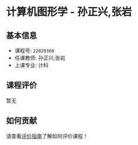 # 计算机图形学 - 孙正兴,张岩

## 基本信息

- 课程号: `22020360`
- 任课教师: 孙正兴,张岩
- 上课专业: 计科

## 课程评价

暂无

## 如何贡献

请查看[评价指南](../how-to-comment.md)了解如何评价课程！
